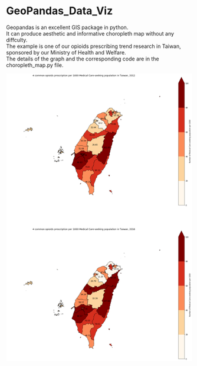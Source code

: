 # GeoPandas_Data_Viz
Geopandas is an excellent GIS package in python.  
It can produce aesthetic and informative choropleth map without any diffculty.  
The example is one of our opioids prescribing trend research in Taiwan, sponsored by our Ministry of Health and Welfare.  
The details of the graph and the corresponding code are in the choropleth_map.py file.  
  
  
![image](https://github.com/derrickroselight/Choropleth_map_geopandas/blob/master/Example.png)
